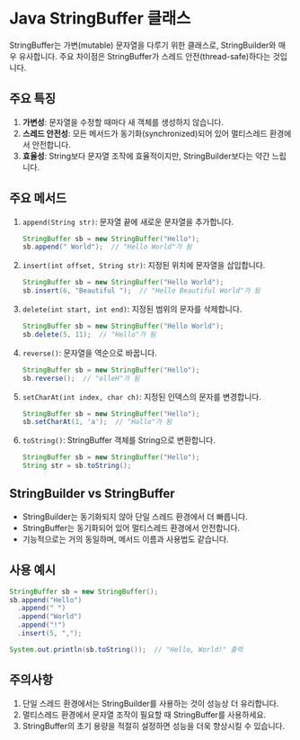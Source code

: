 # Java StringBuffer 클래스

StringBuffer는 가변(mutable) 문자열을 다루기 위한 클래스로, StringBuilder와 매우 유사합니다. 주요 차이점은 StringBuffer가 스레드 안전(thread-safe)하다는 것입니다.

## 주요 특징

1. **가변성**: 문자열을 수정할 때마다 새 객체를 생성하지 않습니다.
2. **스레드 안전성**: 모든 메서드가 동기화(synchronized)되어 있어 멀티스레드 환경에서 안전합니다.
3. **효율성**: String보다 문자열 조작에 효율적이지만, StringBuilder보다는 약간 느립니다.

## 주요 메서드

1. `append(String str)`: 문자열 끝에 새로운 문자열을 추가합니다.

   ```java
   StringBuffer sb = new StringBuffer("Hello");
   sb.append(" World");  // "Hello World"가 됨
   ```

2. `insert(int offset, String str)`: 지정된 위치에 문자열을 삽입합니다.

   ```java
   StringBuffer sb = new StringBuffer("Hello World");
   sb.insert(6, "Beautiful ");  // "Hello Beautiful World"가 됨
   ```

3. `delete(int start, int end)`: 지정된 범위의 문자를 삭제합니다.

   ```java
   StringBuffer sb = new StringBuffer("Hello World");
   sb.delete(5, 11);  // "Hello"가 됨
   ```

4. `reverse()`: 문자열을 역순으로 바꿉니다.

   ```java
   StringBuffer sb = new StringBuffer("Hello");
   sb.reverse();  // "olleH"가 됨
   ```

5. `setCharAt(int index, char ch)`: 지정된 인덱스의 문자를 변경합니다.

   ```java
   StringBuffer sb = new StringBuffer("Hello");
   sb.setCharAt(1, 'a');  // "Hallo"가 됨
   ```

6. `toString()`: StringBuffer 객체를 String으로 변환합니다.

   ```java
   StringBuffer sb = new StringBuffer("Hello");
   String str = sb.toString();
   ```

## StringBuilder vs StringBuffer

- StringBuilder는 동기화되지 않아 단일 스레드 환경에서 더 빠릅니다.
- StringBuffer는 동기화되어 있어 멀티스레드 환경에서 안전합니다.
- 기능적으로는 거의 동일하며, 메서드 이름과 사용법도 같습니다.

## 사용 예시

```java
StringBuffer sb = new StringBuffer();
sb.append("Hello")
  .append(" ")
  .append("World")
  .append("!")
  .insert(5, ",");

System.out.println(sb.toString());  // "Hello, World!" 출력
```

## 주의사항

1. 단일 스레드 환경에서는 StringBuilder를 사용하는 것이 성능상 더 유리합니다.
2. 멀티스레드 환경에서 문자열 조작이 필요할 때 StringBuffer를 사용하세요.
3. StringBuffer의 초기 용량을 적절히 설정하면 성능을 더욱 향상시킬 수 있습니다.
